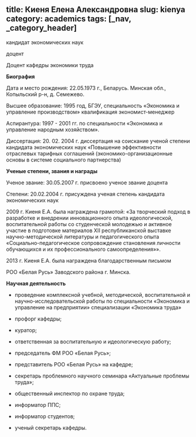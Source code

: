 title: Киеня Елена Александровна
slug: kienya
category: academics
tags: [_nav, _category_header]
---

кандидат экономических наук

доцент

Доцент кафедры экономики труда

__Биография__

Дата и место рождения: 22.05.1973 г., Беларусь. Минская обл., Копыльский р-н, д. Семежево.

Высшее образование: 1995 год, БГЭУ, специальность «Экономика и управление производством» квалификация экономист-менеджер

Аспирантура: 1997 - 2001 гг. по специальности «Экономика и управление народным хозяйством».

Диссертация: 20. 02. 2004 г. диссертация на соискание ученой степени кандидата экономических наук «Повышение эффективности отраслевых тарифных соглашений (экономико-организационные основы в системе социального партнерства)

__Ученые степени, звания и награды__

Ученое звание: 30.05.2007 г. присвоено ученое звание доцента

Степени: 20.02.2004 г. присуждена ученая степень кандидата экономических наук

2009 г. Киеня Е.А. была награждена грамотой: «За творческий подход в разработке и внедрении инновационного опыта идеологической, воспитательной работы со студенческой молодежью и активное участие в подготовке материалов XII республиканской выставке научно-методической литературы и педагогического опыта «Социально-педагогическое сопровождение становления личности обучающихся и их профессионального самоопределения»».

2013 г. Киеня Е.А. была награждена благодарственным письмом

РОО «Белая Русь» Заводского района г. Минска.

__Научная деятельность__

- проведение комплексной учебной, методической, воспитательной и научно-исследовательской работы по специальности «Экономика и управление на предприятии» специализации «Экономика труда»

- профорг кафедры;

- куратор;

- ответственная за воспитательную и идеологическую работу;

- председатель ФМ РОО «Белая Русь»;

 - представитель РОО «Белая Русь» на кафедре;

- секретарь проблемного научного семинара «Актуальные проблемы труда»;

- общественный инспектор по охране труда;

- информатор ППС;

- информатор студентов;

- ученый секретарь кафедры.
